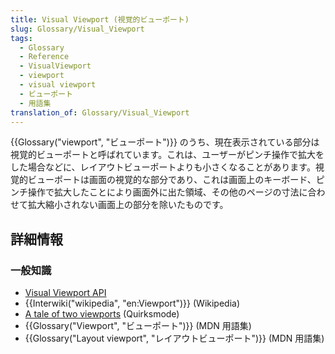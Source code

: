 ```yaml
---
title: Visual Viewport (視覚的ビューポート)
slug: Glossary/Visual_Viewport
tags:
  - Glossary
  - Reference
  - VisualViewport
  - viewport
  - visual viewport
  - ビューポート
  - 用語集
translation_of: Glossary/Visual_Viewport
---
```

<p>{{Glossary("viewport", "ビューポート")}} のうち、現在表示されている部分は視覚的ビューポートと呼ばれています。これは、ユーザーがピンチ操作で拡大をした場合などに、レイアウトビューポートよりも小さくなることがあります。視覚的ビューポートは画面の視覚的な部分であり、これは画面上のキーボード、ピンチ操作で拡大したことにより画面外に出た領域、その他のページの寸法に合わせて拡大縮小されない画面上の部分を除いたものです。</p>

<h2 id="Learn_more" name="Learn_more">詳細情報</h2>

<h3 id="General_knowledge" name="General_knowledge">一般知識</h3>

<ul>
 <li><a href="/ja/docs/Web/API/Visual_Viewport_API">Visual Viewport API</a></li>
 <li>{{Interwiki("wikipedia", "en:Viewport")}} (Wikipedia)</li>
 <li><a href="https://www.quirksmode.org/mobile/viewports.html">A tale of two viewports</a> (Quirksmode)</li>
 <li>{{Glossary("Viewport", "ビューポート")}} (MDN 用語集)</li>
 <li>{{Glossary("Layout viewport", "レイアウトビューポート")}} (MDN 用語集)</li>
</ul>
